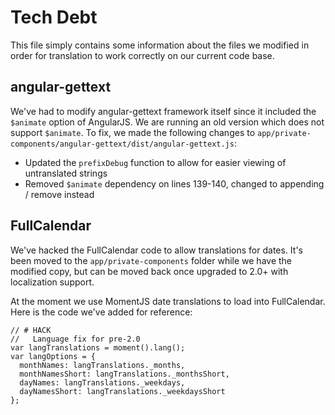 # Tech Debt

This file simply contains some information about the files we modified in order for translation to work correctly on our current code base.

## angular-gettext

We've had to modify angular-gettext framework itself since it included the `$animate` option of AngularJS. We are running an old version which does not support `$animate`. To fix, we made the following changes to `app/private-components/angular-gettext/dist/angular-gettext.js`:

- Updated the `prefixDebug` function to allow for easier viewing of untranslated strings
- Removed `$animate` dependency on lines 139-140, changed to appending / remove instead


## FullCalendar

We've hacked the FullCalendar code to allow translations for dates. It's been moved to the `app/private-components` folder while we have the modified copy, but can be moved back once upgraded to 2.0+ with localization support.

At the moment we use MomentJS date translations to load into FullCalendar. Here is the code we've added for reference:

    // # HACK
    //   Language fix for pre-2.0
    var langTranslations = moment().lang();
    var langOptions = {
      monthNames: langTranslations._months,
      monthNamesShort: langTranslations._monthsShort,
      dayNames: langTranslations._weekdays,
      dayNamesShort: langTranslations._weekdaysShort
    };


